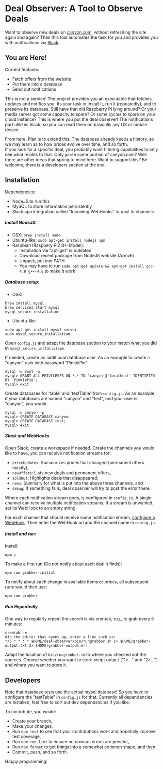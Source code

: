 # Deal Observer: A Tool to Observe Deals 

Want to observe new deals on [canyon.com](https://www.canyon.com/en/), 
without refreshing the site again and again?
Then this tool automates the task for you and provides you with notifications via [Slack](https://slack.com/). 

## You are Here!
Current features:
* Fetch offers from the website
* Put them into a database
* Send out notifications

This is not a service! 
The project provides you an executable that fetches updates and notifies you. 
Its your task to install it, run it (repeatedly), and to preserve its database.
Still have that old Raspberry Pi lying around? Or your media server got some capacity to spare? Or some cycles to spare on your cloud instance?
This is where you put the deal observer!
The notifications part utilizes Slack, so you can read them on basically any OS or mobile device.

From here: Plan is to extend this. The database already keeps a history, so we may learn as to how prices evolve over time, and so forth.  
If you look for a specific deal, you probably want filtering capabilities to only see what relates to that.
Only parse some portion of canyon.com? Well there are other ideas that spring to mind here. 
Want to support this? Be welcome, there is a developers section at the end.  

## Installation 

Dependencies:
* NodeJS to run this 
* MySQL to store information persistently
* Slack app integration called "Incoming WebHooks" to post to channels 

##### Install NodeJS:
* OSX: `brew install node`
* Ubuntu-like: `sudo apt-get install nodejs npm`
* Raspbian (Raspbery Pi2 B+-Model):
   * Installation via "apt-get" is outdated
   * Download recent package from NodeJS website (Armv6)
   * Unpack, put into PATH
   * You may have to run `sudo apt-get update && apt-get install gcc-4.8 g++-4.8` to make it work

##### Database setup:
* OSX:
```
brew install mysql
brew services start mysql
mysql_secure_installation
```
* Ubuntu-like:
```
sudo apt-get install mysql-server
sudo mysql_secure_installation
```

Open `config.js` and adapt the database section to your match what you did in `mysql_secure_installation`.

If needed, create an additional database user. 
As an example to create a "canyon" user with password "PinkiePie": 
```
mysql -u root -p
mysql> GRANT ALL PRIVILEGES ON *.* TO 'canyon'@'localhost' IDENTIFIED BY 'PinkiePie';
mysql> exit
```

Create databases for 'table' and 'testTable' from `config.js`. 
As an example, if your databases are named "canyon" and "test", and your user is "canyon", you would:
```
mysql -u canyon -p
mysql> CREATE DATABASE canyon;
mysql> CREATE DATABASE test;
mysql> exit
```

##### Slack and WebHooks
Open Slack, create a workspace if needed. 
Create the channels you would like to have, you can receive notification streams for:
* `priceUpdates`: Summarizes prices that changed (permanent offers mostly),
* `newOffers`: Lists new deals and permanent offers,
* `soldOut`: Highlights deals that disappeared,
* `news`: Summary for what is put into the above three channels, and
* `debug`: If something fails, deal observer will try to post the error there. 

Where each notification stream goes, is configured in `config.js`.
A single channel can receive multiple notification streams.
If a stream is unwanted, set its WebHook to an empty string.

For each channel that should receive some notification stream, [configure a WebHook](https://get.slack.help/hc/en-us/articles/115005265063-Incoming-WebHooks-for-Slack).
Then enter the WebHook url and the channel name in `config.js`.

##### Install and run:
Install:
```
npm i
```

To make a first run (Do not notify about each deal it finds):
``` 
npm run grabber-initial
```

To notify about each change in available items or prices, all subsequent runs would then use:
``` 
npm run grabber
```

##### Run Repeatedly

One way to regularly repeat the search is via crontab, e.g., to grab every 5 minutes:
```
crontab -e
#In the editor that opens up, enter a line such as:
*/5 * * * * $HOME/deal-observer/bin/rungrabber.sh 1> $HOME/grabber-output.txt 2> $HOME/grabber-output.err
```
Adapt the location of `bin/rungrabber.sh` to where you checked out the sources. 
Choose whether you want to store script output ("1>..." and "2>...") and where you want to store it.

## Developers

Note that database tests use the actual mysql database! 
So you have to configure the "testTable" in `config.js` for that.
Currently all dependencies are installed, feel free to sort out dev dependencies if you like.

To contribute, you would:
- Create your branch,
- Make your changes,
- Run `npm test` to see that your contributions work and hopefully improve test coverage,
- Run `npm run lint` to ensure no obvious errors are present,
- Run `npm format` to get things into a somewhat common shape, and then
- Commit, push, and so forth.

Happy programming!   